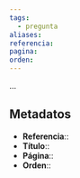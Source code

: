 ```yaml
---
tags:
  - pregunta
aliases: 
referencia: 
pagina: 
orden:
---
```

...

## Metadatos
- **Referencia**::
- **Título**::
- **Página**::
- **Orden**::

